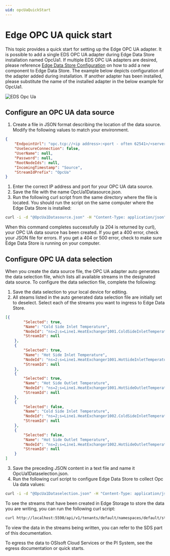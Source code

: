```yaml
---
uid: opcUaQuickStart
---
```


# Edge OPC UA quick start

This topic provides a quick start for setting up the Edge OPC UA adapter. It is possible to add a single EDS OPC UA adapter during Edge Data Store installation named OpcUa1. If multiple EDS OPC UA adapters are desired, please reference [Edge Data Store Configuration](xref:EdgeDataStoreConfiguration) on how to add a new component to Edge Data Store. The example below depicts configuration of the adapter added during installation. If another adapter has been installed, please substitute the name of the installed adapter in the below example for OpcUa1.

![EDS Opc Ua](https://osisoft.github.io/Edge-Data-Store-Docs/V1/images/EDSOpcUA.jpg "EDS Opc Ua")

## Configure an OPC UA data source

1. Create a file in JSON format describing the location of the data source. Modify the following values to match your environment.

```json
{
    "EndpointUrl": "opc.tcp://<ip address>:<port - often 62541>/<server path>",
    "UseSecureConnection": false,
    "UserName": null,
    "Password": null,
    "RootNodeIds": null,
    "IncomingTimestamp": "Source",
    "StreamIdPrefix": "OpcUa"
}
```

1. Enter the correct IP address and port for your OPC UA data source.
1. Save the file with the name OpcUa1Datasource.json.
1. Run the following curl script from the same directory where the file is located. You should run the script on the same computer where the Edge Data Store is installed:

```bash
curl -i -d "@OpcUa1Datasource.json" -H "Content-Type: application/json" -X PUT http://localhost:5590/api/v1/configuration/OpcUa1/Datasource
```

When this command completes successfully (a 204 is returned by curl), your OPC UA data source has been created. If you get a 400 error, check your JSON file for errors. If you get a 404 or 500 error, check to make sure Edge Data Store is running on your computer.

## Configure OPC UA data selection

When you create the data source file, the OPC UA adapter auto generates the data selection file, which lists all available streams in the designated data source.  To configure the data selection file, complete the following:

1. Save the data selection to your local device for editing.
2. All steams listed in the auto generated data selection file are initially set to deselect.  Select each of the streams you want to ingress to Edge Data Store.

```json
[{
        "Selected": true,
        "Name": "Cold Side Inlet Temperature",
        "NodeId": "ns=2;s=Line1.HeatExchanger1001.ColdSideInletTemperature",
        "StreamId": null
    },
    {
        "Selected": true,
        "Name": "Hot Side Inlet Temperature",
        "NodeId": "ns=2;s=Line1.HeatExchanger1001.HotSideInletTemperature",
        "StreamId": null
    },
    {
        "Selected": true,
        "Name": "Hot Side Outlet Temperature",
        "NodeId": "ns=2;s=Line1.HeatExchanger1001.HotSideOutletTemperature",
        "StreamId": null
    },
    {
        "Selected": false,
        "Name": "Cold Side Inlet Temperature",
        "NodeId": "ns=2;s=Line1.HeatExchanger1002.ColdSideInletTemperature",
        "StreamId": null
    },
    {
        "Selected": false,
        "Name": "Hot Side Outlet Temperature",
        "NodeId": "ns=2;s=Line1.HeatExchanger1002.HotSideOutletTemperature",
        "StreamId": null
    }
]
```
3. Save the preceding JSON content in a text file and name it OpcUa1Dataselection.json.
4. Run the following curl script to configure Edge Data Store to collect Opc Ua data values:

```bash
curl -i -d "@OpcUa1Dataselection.json" -H "Content-Type: application/json" -X PUT http://localhost:5590/api/v1/configuration/OpcUa1/Dataselection
```

To see the streams that have been created in Edge Storage to store the data you are writing, you can run the following curl script:

```bash
curl http://localhost:5590/api/v1/tenants/default/namespaces/default/streams/
```

To view the data in the streams being written, you can refer to the SDS part of this documentation.

To egress the data to OSIsoft Cloud Services or the PI System, see the egress documentation or quick starts.

